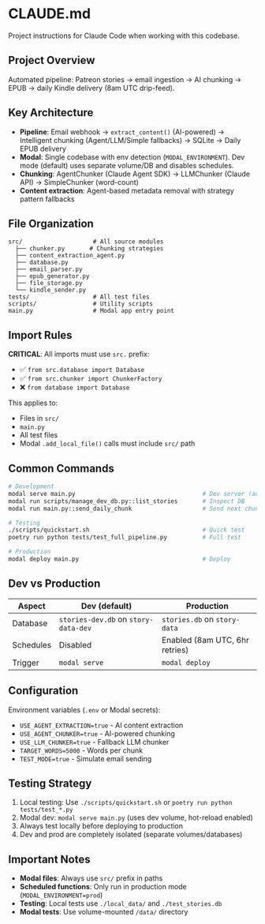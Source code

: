 # CLAUDE.md

Project instructions for Claude Code when working with this codebase.

## Project Overview

Automated pipeline: Patreon stories → email ingestion → AI chunking → EPUB → daily Kindle delivery (8am UTC drip-feed).

## Key Architecture

- **Pipeline**: Email webhook → `extract_content()` (AI-powered) → Intelligent chunking (Agent/LLM/Simple fallbacks) → SQLite → Daily EPUB delivery
- **Modal**: Single codebase with env detection (`MODAL_ENVIRONMENT`). Dev mode (default) uses separate volume/DB and disables schedules.
- **Chunking**: AgentChunker (Claude Agent SDK) → LLMChunker (Claude API) → SimpleChunker (word-count)
- **Content extraction**: Agent-based metadata removal with strategy pattern fallbacks

## File Organization

```
src/                    # All source modules
  ├── chunker.py       # Chunking strategies
  ├── content_extraction_agent.py
  ├── database.py
  ├── email_parser.py
  ├── epub_generator.py
  ├── file_storage.py
  └── kindle_sender.py
tests/                  # All test files
scripts/                # Utility scripts
main.py                 # Modal app entry point
```

## Import Rules

**CRITICAL**: All imports must use `src.` prefix:
- ✅ `from src.database import Database`
- ✅ `from src.chunker import ChunkerFactory`
- ❌ `from database import Database`

This applies to:
- Files in `src/`
- `main.py`
- All test files
- Modal `.add_local_file()` calls must include `src/` path

## Common Commands

```bash
# Development
modal serve main.py                                    # Dev server (auto-reload)
modal run scripts/manage_dev_db.py::list_stories       # Inspect DB
modal run main.py::send_daily_chunk                    # Send next chunk

# Testing
./scripts/quickstart.sh                                # Quick test
poetry run python tests/test_full_pipeline.py          # Full test

# Production
modal deploy main.py                                   # Deploy
```

## Dev vs Production

| Aspect | Dev (default) | Production |
|--------|--------------|------------|
| Database | `stories-dev.db` on `story-data-dev` | `stories.db` on `story-data` |
| Schedules | Disabled | Enabled (8am UTC, 6hr retries) |
| Trigger | `modal serve` | `modal deploy` |

## Configuration

Environment variables (`.env` or Modal secrets):
- `USE_AGENT_EXTRACTION=true` - AI content extraction
- `USE_AGENT_CHUNKER=true` - AI-powered chunking
- `USE_LLM_CHUNKER=true` - Fallback LLM chunker
- `TARGET_WORDS=5000` - Words per chunk
- `TEST_MODE=true` - Simulate email sending

## Testing Strategy

1. Local testing: Use `./scripts/quickstart.sh` or `poetry run python tests/test_*.py`
2. Modal dev: `modal serve main.py` (uses dev volume, hot-reload enabled)
3. Always test locally before deploying to production
4. Dev and prod are completely isolated (separate volumes/databases)

## Important Notes

- **Modal files**: Always use `src/` prefix in paths
- **Scheduled functions**: Only run in production mode (`MODAL_ENVIRONMENT=prod`)
- **Testing**: Local tests use `./local_data/` and `./test_stories.db`
- **Modal tests**: Use volume-mounted `/data/` directory
